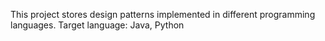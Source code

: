  This project stores design patterns implemented in different programming languages.
Target language: Java, Python
